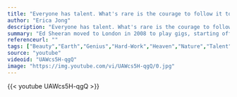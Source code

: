 ```yaml
---
title: "Everyone has talent. What's rare is the courage to follow it to the dark places where it leads."
author: "Erica Jong"
description: "Everyone has talent. What's rare is the courage to follow it to the dark places where it leads. - Erica Jong quotes from GetInspired365.com"
summary: "Ed Sheeran moved to London in 2008 to play gigs, starting off in very small venues, playing every day. In 2009, he played 312 gigs. Ed said that he read an interview with James Morrison that said that James had done 200 gigs in a year, so Ed said he wanted to beat him on this number. When he ran out of money, he left his flat he was renting and started 'sofa surfing' around London, he has been doing this ever since, even after he signed his deal. Talent will only get you so far.."
referenceurl: ""
tags: ["Beauty","Earth","Genius","Hard-Work","Heaven","Nature","Talent",]
source: "youtube"
videoid: "UAWcs5H-qgQ"
image: "https://img.youtube.com/vi/UAWcs5H-qgQ/0.jpg"
---
```


{{< youtube UAWcs5H-qgQ >}}
